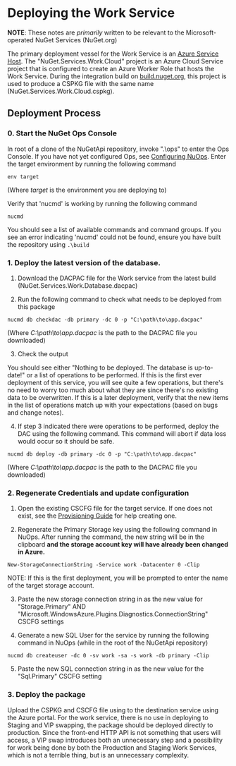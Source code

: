 # Deploying the Work Service
**NOTE**: These notes are _primarily_ written to be relevant to the Microsoft-operated NuGet Services (NuGet.org)

The primary deployment vessel for the Work Service is an [Azure Service Host](../../deployment/AzureHosting.md). The "NuGet.Services.Work.Cloud" project is an Azure Cloud Service project that is configured to create an Azure Worker Role that hosts the Work Service. During the integration build on [build.nuget.org](http://build.nuget.org), this project is used to produce a CSPKG file with the same name (NuGet.Services.Work.Cloud.cspkg).

## Deployment Process

### 0. Start the NuGet Ops Console
In root of a clone of the NuGetApi repository, invoke ".\ops" to enter the Ops Console. If you have not yet configured Ops, see [Configuring NuOps](../../ops/README.md). Enter the target environment by running the following command

```posh
env target
```

(Where _target_ is the environment you are deploying to)

Verify that 'nucmd' is working by running the following command

```posh
nucmd
```

You should see a list of available commands and command groups. If you see an error indicating 'nucmd' could not be found, ensure you have built the repository using `.\build`

### 1. Deploy the latest version of the database.
1. Download the DACPAC file for the Work service from the latest build (NuGet.Services.Work.Database.dacpac)

2. Run the following command to check what needs to be deployed from this package

```posh
nucmd db checkdac -db primary -dc 0 -p "C:\path\to\app.dacpac"
```

(Where _C:\path\to\app.dacpac_ is the path to the DACPAC file you downloaded)

3. Check the output

You should see either "Nothing to be deployed. The database is up-to-date!" or a list of operations to be performed. If this is the first ever deployment of this service, you will see quite a few operations, but there's no need to worry too much about what they are since there's no existing data to be overwritten. If this is a later deployment, verify that the new items in the list of operations match up with your expectations (based on bugs and change notes).

4. If step 3 indicated there were operations to be performed, deploy the DAC using the following command. This command will abort if data loss would occur so it should be safe.

```posh
nucmd db deploy -db primary -dc 0 -p "C:\path\to\app.dacpac"
```

(Where _C:\path\to\app.dacpac_ is the path to the DACPAC file you downloaded)

### 2. Regenerate Credentials and update configuration
1. Open the existing CSCFG file for the target service. If one does not exist, see the [Provisioning Guide](Provisioning.md) for help creating one.

2. Regenerate the Primary Storage key using the following command in NuOps. After running the command, the new string will be in the clipboard **and the storage account key will have already been changed in Azure.**

```posh
New-StorageConnectionString -Service work -Datacenter 0 -Clip
```

NOTE: If this is the first deployment, you will be prompted to enter the name of the target storage account.

3. Paste the new storage connection string in as the new value for "Storage.Primary" AND "Microsoft.WindowsAzure.Plugins.Diagnostics.ConnectionString" CSCFG settings

4. Generate a new SQL User for the service by running the following command in NuOps (while in the root of the NuGetApi repository)

```posh
nucmd db createuser -dc 0 -sv work -sa -s work -db primary -Clip
```

5. Paste the new SQL connection string in as the new value for the "Sql.Primary" CSCFG setting

### 3. Deploy the package
Upload the CSPKG and CSCFG file using to the destination service using the Azure portal. For the work service, there is no use in deploying to Staging and VIP swapping, the package should be deployed directly to production. Since the front-end HTTP API is not something that users will access, a VIP swap introduces both an unnecessary step and a possibility for work being done by both the Production and Staging Work Services, which is not a terrible thing, but is an unnecessary complexity.